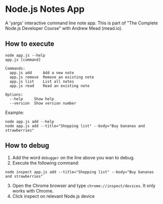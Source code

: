 # Node.js Notes App

A 'yargs' interactive command line note app.
This is part of "The Complete Node.js Developer Course" with Andrew Mead (mead.io).

## How to execute

```
node app.js --help
app.js [command]

Commands:
  app.js add     Add a new note
  app.js remove  Remove an existing note
  app.js list    List all notes
  app.js read    Read an existing note

Options:
  --help     Show help                                                 
  --version  Show version number                                      
```

Example:
```
node app.js add --help
node app.js add --title="Shopping list" --body="Buy bananas and strawberries"
```

## How to debug

1. Add the word `debugger` on the line above you wan to debug.
2. Execute the following command:
```
node inspect app.js add --title="Shopping list" --body="Buy bananas and strawberries"
```
3. Open the Chrome browser and type `chrome://inspect/devices`. It only works with Chrome.
4. Click inspect on relevant Node.js device 

